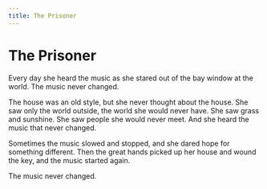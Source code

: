 ```yaml
---
title: The Prisoner
---
```


The Prisoner
============

Every day she heard the music as she stared out of the bay window at the world.
The music never changed.

The house was an old style,
but she never thought about the house.
She saw only the world outside,
the world she would never have.
She saw grass and sunshine.
She saw people she would never meet.
And she heard the music that never changed.

Sometimes the music slowed and stopped,
and she dared hope for something different.
Then the great hands picked up her house and wound the key,
and the music started again.

The music never changed.
